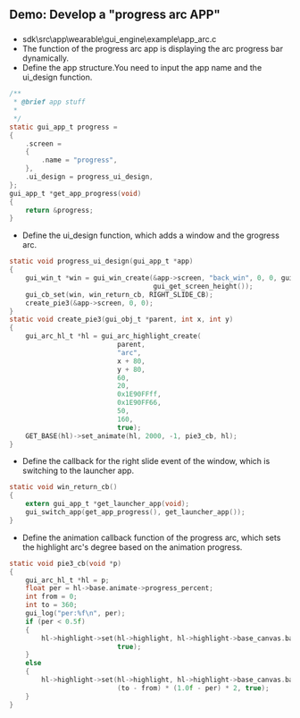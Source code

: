 ##  Demo: Develop a "progress arc APP"
###
- sdk\src\app\wearable\gui_engine\example\app_arc.c
- The function of the progress arc app is displaying the arc progress bar dynamically.
- Define the app structure.You need to input the app name and the ui_design function.

```c
/**
 * @brief app stuff
 *
 */
static gui_app_t progress =
{
    .screen =
    {
        .name = "progress",
    },
    .ui_design = progress_ui_design,
};
gui_app_t *get_app_progress(void)
{
    return &progress;
}
```

- Define the ui_design function, which adds a window and the grogress arc. 

```c
static void progress_ui_design(gui_app_t *app)
{
    gui_win_t *win = gui_win_create(&app->screen, "back_win", 0, 0, gui_get_screen_width(),
                                    gui_get_screen_height());
    gui_cb_set(win, win_return_cb, RIGHT_SLIDE_CB);
    create_pie3(&app->screen, 0, 0);
}
static void create_pie3(gui_obj_t *parent, int x, int y)
{
    gui_arc_hl_t *hl = gui_arc_highlight_create(
                           parent,
                           "arc",
                           x + 80,
                           y + 80,
                           60,
                           20,
                           0x1E90FFff,
                           0x1E90FF66,
                           50,
                           160,
                           true);
    GET_BASE(hl)->set_animate(hl, 2000, -1, pie3_cb, hl);
}
```

- Define the callback for the right slide event of the window, which is switching to the launcher app.

```c
static void win_return_cb()
{
    extern gui_app_t *get_launcher_app(void);
    gui_switch_app(get_app_progress(), get_launcher_app());
}
```

- Define the animation callback function of the progress arc, which sets the highlight arc's degree based on the animation progress.

```c
static void pie3_cb(void *p)
{
    gui_arc_hl_t *hl = p;
    float per = hl->base.animate->progress_percent;
    int from = 0;
    int to = 360;
    gui_log("per:%f\n", per);
    if (per < 0.5f)
    {
        hl->highlight->set(hl->highlight, hl->highlight->base_canvas.base.color, 0, (to - from)*per * 2,
                           true);
    }
    else
    {
        hl->highlight->set(hl->highlight, hl->highlight->base_canvas.base.color, 0,
                           (to - from) * (1.0f - per) * 2, true);
    }
}
```
